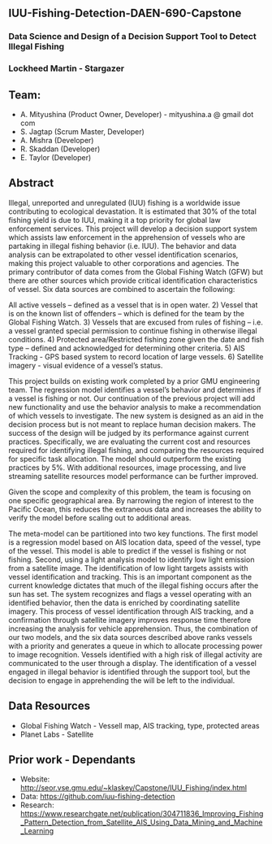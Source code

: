 ## IUU-Fishing-Detection-DAEN-690-Capstone
### Data Science and Design of a Decision Support Tool to Detect Illegal Fishing
### Lockheed Martin - Stargazer

## **Team:**
- A. Mityushina (Product Owner, Developer) - mityushina.a @ gmail dot com
- S. Jagtap (Scrum Master, Developer)
- A. Mishra (Developer)
- R. Skaddan (Developer)
- E. Taylor (Developer)


## **Abstract**
Illegal, unreported and unregulated (IUU) fishing is a worldwide issue contributing to ecological devastation. It is estimated that 30% of the total fishing yield is due to IUU, making it a top priority for global law enforcement services. This project will develop a decision support system which assists law enforcement in the apprehension of vessels who are partaking in illegal fishing behavior (i.e. IUU). The behavior and data analysis can be extrapolated to other vessel identification scenarios, making this project valuable to other corporations and agencies.
The primary contributor of data comes from the Global Fishing Watch (GFW) but there are other sources which provide critical identification characteristics of vessel. Six data sources are combined to ascertain the following:

All active vessels – defined as a vessel that is in open water. 2) Vessel that is on the known list of offenders – which is defined for the team by the Global Fishing Watch. 3) Vessels that are excused from rules of fishing – i.e. a vessel granted special permission to continue fishing in otherwise illegal conditions. 4) Protected area/Restricted fishing zone given the date and fish type – defined and acknowledged for determining other criteria. 5) AIS Tracking - GPS based system to record location of large vessels. 6) Satellite imagery - visual evidence of a vessel’s status.  

This project builds on existing work completed by a prior GMU engineering team. The regression model identifies a vessel’s behavior and determines if a vessel is fishing or not. Our continuation of the previous project will add new functionality and use the behavior analysis to make a recommendation of which vessels to investigate. The new system is designed as an aid in the decision process but is not meant to replace human decision makers. The success of the design will be judged by its performance against current practices. Specifically, we are evaluating the current cost and resources required for identifying illegal fishing, and comparing the resources required for specific task allocation. The model should outperform the existing practices by 5%. With additional resources, image processing, and live streaming satellite resources model performance can be further improved.

Given the scope and complexity of this problem, the team is focusing on one specific geographical area. By narrowing the region of interest to the Pacific Ocean, this reduces the extraneous data and increases the ability to verify the model before scaling out to additional areas.

The meta-model can be partitioned into two key functions. The first model is a regression model based on AIS location data, speed of the vessel, type of the vessel. This model is able to predict if the vessel is fishing or not fishing. Second, using a light analysis model to identify low light emission from a satellite image. The identification of low light targets assists with vessel identification and tracking. This is an important component as the current knowledge dictates that much of the illegal fishing occurs after the sun has set. The system recognizes and flags a vessel operating with an identified behavior, then the data is enriched by coordinating satellite imagery. This process of vessel identification through AIS tracking, and a confirmation through satellite imagery improves response time therefore increasing the analysis for vehicle apprehension. Thus, the combination of our two models, and the six data sources described above ranks vessels with a priority and generates a queue in which to allocate processing power to image recognition. Vessels identified with a high risk of illegal activity are communicated to the user through a display. The identification of a vessel engaged in illegal behavior is identified through the support tool, but the decision to engage in apprehending the will be left to the individual.


## **Data Resources**

* Global Fishing Watch - Vessell map, AIS tracking, type, protected areas
* Planet Labs - Satellite

## **Prior work - Dependants**

* Website: http://seor.vse.gmu.edu/~klaskey/Capstone/IUU_Fishing/index.html
* Data: https://github.com/iuu-fishing-detection
* Research: https://www.researchgate.net/publication/304711836_Improving_Fishing_Pattern_Detection_from_Satellite_AIS_Using_Data_Mining_and_Machine_Learning
